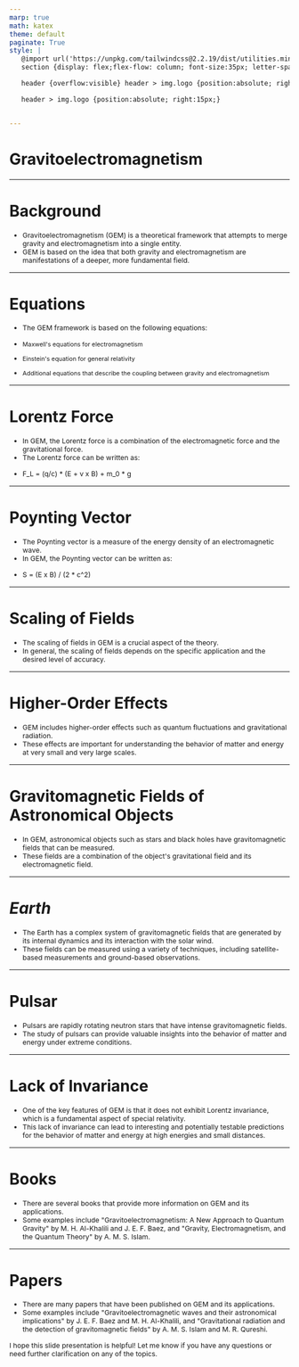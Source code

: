 ```yaml
---
marp: true
math: katex
theme: default
paginate: True
style: |
   @import url('https://unpkg.com/tailwindcss@2.2.19/dist/utilities.min.css');
   section {display: flex;flex-flow: column; font-size:35px; letter-spacing:1.4px;}

   header {overflow:visible} header > img.logo {position:absolute; right:15px;}

   header > img.logo {position:absolute; right:15px;}


---
```

<!-- backgroundColor: #818286 -->
<!-- _class: lead -->

 # Gravitoelectromagnetism

---
<style scoped>p,li {font-size:0.92em}</style>

 # Background
- Gravitoelectromagnetism (GEM) is a theoretical framework that attempts to merge gravity and electromagnetism into a single entity.
- GEM is based on the idea that both gravity and electromagnetism are manifestations of a deeper, more fundamental field.


---
<style scoped>p,li {font-size:0.84em}</style>

 # **Equations**

- The GEM framework is based on the following equations:

+ Maxwell's equations for electromagnetism

+ Einstein's equation for general relativity

+ Additional equations that describe the coupling between gravity and electromagnetism

---
<style scoped>p,li {font-size:0.88em}</style>

 # **Lorentz Force**

- In GEM, the Lorentz force is a combination of the electromagnetic force and the gravitational force.
- The Lorentz force can be written as:

+ F_L = (q/c) \* (E + v x B) + m_0 \* g

---
<style scoped>p,li {font-size:0.88em}</style>

 # Poynting Vector
- The Poynting vector is a measure of the energy density of an electromagnetic wave.
- In GEM, the Poynting vector can be written as:

+ S = (E x B) / (2 \* c^2)


---
<style scoped>p,li {font-size:0.92em}</style>

 # Scaling of Fields

- The scaling of fields in GEM is a crucial aspect of the theory.
- In general, the scaling of fields depends on the specific application and the desired level of accuracy.

---
<style scoped>p,li {font-size:0.92em}</style>

 # **Higher-Order Effects**

- GEM includes higher-order effects such as quantum fluctuations and gravitational radiation.
- These effects are important for understanding the behavior of matter and energy at very small and very large scales.

---
<style scoped>p,li {font-size:0.92em}</style>

 # Gravitomagnetic Fields of Astronomical Objects
- In GEM, astronomical objects such as stars and black holes have gravitomagnetic fields that can be measured.
- These fields are a combination of the object's gravitational field and its electromagnetic field.


---
<style scoped>p,li {font-size:0.92em}</style>

 # _Earth_
- The Earth has a complex system of gravitomagnetic fields that are generated by its internal dynamics and its interaction with the solar wind.
- These fields can be measured using a variety of techniques, including satellite-based measurements and ground-based observations.


---
<style scoped>p,li {font-size:0.92em}</style>

 # **Pulsar**
- Pulsars are rapidly rotating neutron stars that have intense gravitomagnetic fields.
- The study of pulsars can provide valuable insights into the behavior of matter and energy under extreme conditions.


---
<style scoped>p,li {font-size:0.92em}</style>

 # Lack of Invariance
- One of the key features of GEM is that it does not exhibit Lorentz invariance, which is a fundamental aspect of special relativity.
- This lack of invariance can lead to interesting and potentially testable predictions for the behavior of matter and energy at high energies and small distances.


---
<style scoped>p,li {font-size:0.92em}</style>

 # Books
- There are several books that provide more information on GEM and its applications.
- Some examples include "Gravitoelectromagnetism: A New Approach to Quantum Gravity" by M. H. Al-Khalili and J. E. F. Baez, and "Gravity, Electromagnetism, and the Quantum Theory" by A. M. S. Islam.


---
<style scoped>p,li {font-size:0.88em}</style>

 # **Papers**

- There are many papers that have been published on GEM and its applications.
- Some examples include "Gravitoelectromagnetic waves and their astronomical implications" by J. E. F. Baez and M. H. Al-Khalili, and "Gravitational radiation and the detection of gravitomagnetic fields" by A. M. S. Islam and M. R. Qureshi.

I hope this slide presentation is helpful! Let me know if you have any questions or need further clarification on any of the topics.